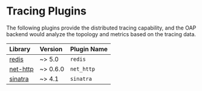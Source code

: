 # Tracing Plugins

The following plugins provide the distributed tracing capability, and the OAP backend would analyze the topology and
metrics based on the tracing data.

| Library                                       | Version  | Plugin Name |
|:----------------------------------------------|:---------|:------------|
| [redis](https://github.com/redis/redis-rb)    | ~> 5.0   | `redis`     |
| [net-http](https://github.com/ruby/net-http)  | ~> 0.6.0 | `net_http`  |
| [sinatra](https://github.com/sinatra/sinatra) | ~> 4.1   | `sinatra`   |